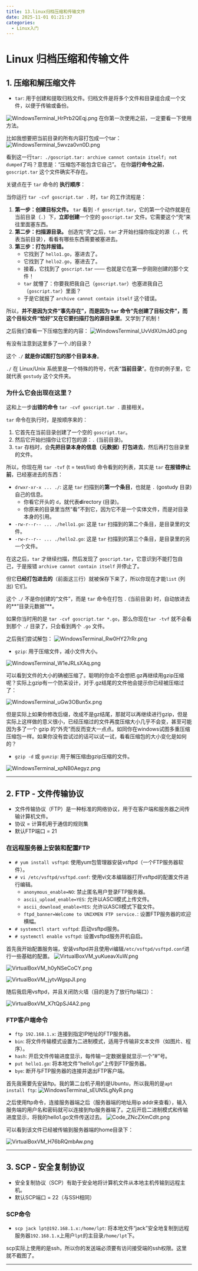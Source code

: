 ```yaml
---
title: 13.linux归档压缩和传输文件
date: 2025-11-01 01:21:37
categories:
  - Linux入门
---
```

# Linux 归档压缩和传输文件

## 1. 压缩和解压缩文件

*   `tar`: 用于创建和提取归档文件。归档文件是将多个文件和目录组合成一个文件，以便于传输或备份。

![WindowsTerminal_HrPrb2QEqj.png](https://pub-85d4dcece16844bf8290aa4b33608ccd.r2.dev/ShareX/2025/11/WindowsTerminal_HrPrb2QEqj.png)
在你第一次使用之前，一定要看一下使用方法。

比如我想要把当前目录的所有内容打包成一个tar：
![WindowsTerminal_5wvza0vn0D.png](https://pub-85d4dcece16844bf8290aa4b33608ccd.r2.dev/ShareX/2025/11/WindowsTerminal_5wvza0vn0D.png)

看到这一行`tar: ./goscript.tar: archive cannot contain itself; not dumped`了吗？意思是：“压缩包不能包含它自己”。
在你**运行命令之前**，`goscript.tar` 这个文件确实不存在。

关键点在于 `tar` 命令的 **执行顺序**：

当你运行 `tar -cvf goscript.tar .` 时，`tar` 的工作流程是：

1.  **第一步：创建目标文件。** `tar` 看到 `-f goscript.tar`，它的第一个动作就是在当前目录（`.`）下，**立即创建**一个空的 `goscript.tar` 文件。它需要这个“壳”来往里面塞东西。
2.  **第二步：扫描源目录。** 创造完“壳”之后，`tar` 才开始扫描你指定的源（`.`，代表当前目录），看看有哪些东西需要被塞进去。
3.  **第三步：打包并报错。**
    * 它找到了 `hello1.go`，塞进去了。
    * 它找到了 `hello2.go`，塞进去了。
    * 接着，它找到了 `goscript.tar` —— 也就是它在第一步刚刚创建的那个文件！
    * `tar` 就懵了：你要我把我自己（`goscript.tar`）也塞进我自己（`goscript.tar`）里面？
    * 于是它就报了 `archive cannot contain itself` 这个错误。

所以，**并不是因为文件“事先存在”，而是因为 `tar` 命令“先创建了目标文件”，而这个目标文件“恰好”又在它要扫描打包的源目录里**。又学到了机制！

之后我们查看一下压缩包里的内容：
![WindowsTerminal_UvVdXUmJdO.png](https://pub-85d4dcece16844bf8290aa4b33608ccd.r2.dev/ShareX/2025/11/WindowsTerminal_UvVdXUmJdO.png)

有没有注意到这里多了一个./的目录？

这个 `./` **就是你试图打包的那个目录本身**。

`./` 在 Linux/Unix 系统里是一个特殊的符号，代表“**当前目录**”。在你的例子里，它就代表 `gostudy` 这个文件夹。
### 为什么它会出现在这里？

这和上一步**出错的命令** `tar -cvf goscript.tar .` 直接相关。

`tar` 命令在执行时，是按顺序来的：

1.  它首先在当前目录创建了一个空的 `goscript.tar`。
2.  然后它开始扫描你让它打包的源：`.` (当前目录)。
3.  `tar` 存档时，会**先把目录本身的信息（元数据）打包进去**，然后再打包目录里的文件。

所以，你现在用 `tar -tvf` (t = test/list) 命令看到的列表，其实是 `tar` **在报错停止前**，已经塞进去的东西：

* `drwxr-xr-x ... ./`: 这是 `tar` 扫描到的**第一个条目**，也就是 `.` (gostudy 目录) 自己的信息。
    * 你看它开头的 `d`，就代表**d**irectory (目录)。
    * 你原来的目录里当然“看”不到它，因为它不是一个实体文件，而是对目录本身的引用。
* `-rw-r--r-- ... ./hello1.go`: 这是 `tar` 扫描到的第二个条目，是目录里的文件。
* `-rw-r--r-- ... ./hello2.go`: 这是 `tar` 扫描到的第三个条目，是目录里的另一个文件。

在这之后，`tar` 才继续扫描，然后发现了 `goscript.tar`，它意识到不能打包自己，于是报错 `archive cannot contain itself` 并停止了。

但它**已经打包进去的**（前面这三行）就被保存下来了，所以你现在才能`list` (列出) 它们。

这个 `./` 不是你创建的“文件”，而是 `tar` 命令在打包 `.` (当前目录) 时，自动放进去的**“目录元数据”**。

如果你当时用的是 `tar -cvf goscript.tar *.go`，那么你现在`tar -tvf` 就不会看到那个 `./` 目录了，只会看到两个 `.go` 文件。

之后我们尝试解包：
![WindowsTerminal_Rw0HY27rRr.png](https://pub-85d4dcece16844bf8290aa4b33608ccd.r2.dev/ShareX/2025/11/WindowsTerminal_Rw0HY27rRr.png)

*   `gzip`: 用于压缩文件，减小文件大小。

![WindowsTerminal_W1eJRLsXAq.png](https://pub-85d4dcece16844bf8290aa4b33608ccd.r2.dev/ShareX/2025/11/WindowsTerminal_W1eJRLsXAq.png)

可以看到文件的大小的确被压缩了。聪明的你会不会想把.gz再继续用gzip压缩呢？实际上gzip有一个防呆设计，对于.gz结尾的文件他会提示你已经被压缩过了：

![WindowsTerminal_uGw3OBun5x.png](https://pub-85d4dcece16844bf8290aa4b33608ccd.r2.dev/ShareX/2025/11/WindowsTerminal_uGw3OBun5x.png)

但是实际上如果你修改后缀，改成不是gz结尾，那就可以再继续进行gzip，但是实际上这样做的意义很小，已经压缩过的文件再度压缩大小几乎不会变，甚至可能因为多了一个 gzip 的“外壳”而反而变大一点点。如同你在windows试图多重压缩压缩包一样。如果你没有尝试过的话可以试一试，看看压缩包的大小变化是如何的？

*   `gzip -d` 或 `gunzip`: 用于解压缩由gzip压缩的文件。

![WindowsTerminal_xpNB0Aegyz.png](https://pub-85d4dcece16844bf8290aa4b33608ccd.r2.dev/ShareX/2025/11/WindowsTerminal_xpNB0Aegyz.png)

---

## 2. FTP - 文件传输协议

*   文件传输协议（FTP）是一种标准的网络协议，用于在客户端和服务器之间传输计算机文件。
*   协议 = 计算机用于通信的规则集
*   默认FTP端口 = 21

### 在远程服务器上安装和配置FTP

*   `# yum install vsftpd`: 使用yum包管理器安装vsftpd（一个FTP服务器软件）。
*   `# vi /etc/vsftpd/vsftpd.conf`: 使用vi文本编辑器打开vsftpd的配置文件进行编辑。
    *   `anonymous_enable=NO`: 禁止匿名用户登录FTP服务器。
    *   `ascii_upload_enable=YES`: 允许以ASCII模式上传文件。
    *   `ascii_download_enable=YES`: 允许以ASCII模式下载文件。
    *   `ftpd_banner=Welcome to UNIXMEN FTP service.`: 设置FTP服务器的欢迎横幅。
*   `# systemctl start vsftpd`: 启动vsftpd服务。
*   `# systemctl enable vsftpd`: 设置vsftpd服务开机自启。

首先我开始配置服务端，安装vsftpd并且使用vi编辑`/etc/vsftpd/vsftpd.conf`进行一些基础的配置。
![VirtualBoxVM_yuKueavXuW.png](https://pub-85d4dcece16844bf8290aa4b33608ccd.r2.dev/ShareX/2025/11/VirtualBoxVM_yuKueavXuW.png)

![VirtualBoxVM_h0yNSeCoCY.png](https://pub-85d4dcece16844bf8290aa4b33608ccd.r2.dev/ShareX/2025/11/VirtualBoxVM_h0yNSeCoCY.png)

![VirtualBoxVM_jytvWgspJI.png](https://pub-85d4dcece16844bf8290aa4b33608ccd.r2.dev/ShareX/2025/11/VirtualBoxVM_jytvWgspJI.png)

随后我启用vsftpd，并且关闭防火墙（目的是为了放行ftp端口）：

![VirtualBoxVM_X7tQpSJ4A2.png](https://pub-85d4dcece16844bf8290aa4b33608ccd.r2.dev/ShareX/2025/11/VirtualBoxVM_X7tQpSJ4A2.png)

### FTP客户端命令

*   `ftp 192.168.1.x`: 连接到指定IP地址的FTP服务器。
*   `bin`: 将文件传输模式设置为二进制模式，适用于传输非文本文件（如图片、程序）。
*   `hash`: 开启文件传输进度显示，每传输一定数据量就显示一个“#”号。
*   `put hello1.go`: 将本地文件“hello1.go”上传到FTP服务器。
*   `bye`: 断开与FTP服务器的连接并退出FTP客户端。


首先我需要先安装ftp。我的第二台机子用的是Ubuntu，所以我用的是`apt install ftp`:
![WindowsTerminal_sEUN5LgNyR.png](https://pub-85d4dcece16844bf8290aa4b33608ccd.r2.dev/ShareX/2025/11/WindowsTerminal_sEUN5LgNyR.png)

之后使用ftp命令，连接服务器端之后（服务器端的地址用ip addr来查看），输入服务端的用户名和密码就可以连接到ftp服务器端了。之后开启二进制模式和传输进度显示，将我的hello1.go文件传送过去。
![Code_ZNcZXmCdlt.png](https://pub-85d4dcece16844bf8290aa4b33608ccd.r2.dev/ShareX/2025/11/Code_ZNcZXmCdlt.png)

可以看到该文件已经被传输到服务器端的home目录下：

![VirtualBoxVM_H76bRQmbAw.png](https://pub-85d4dcece16844bf8290aa4b33608ccd.r2.dev/ShareX/2025/11/VirtualBoxVM_H76bRQmbAw.png)

---

## 3. SCP - 安全复制协议

*   安全复制协议（SCP）有助于安全地将计算机文件从本地主机传输到远程主机。
*   默认SCP端口 = 22（与SSH相同）

### SCP命令

*   `scp jack lpt@192.168.1.x:/home/lpt`: 将本地文件“jack”安全地复制到远程服务器`192.168.1.x`上用户`lpt`的主目录`/home/lpt`下。

scp实际上使用的是ssh，所以你的发送端必须要有访问接受端的ssh权限。这里就不截图了。

---
